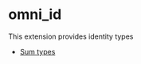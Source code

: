 # omni_id

This extension provides identity types

* [Sum types](https://docs.omnigres.org/omni_id/identity_type/)